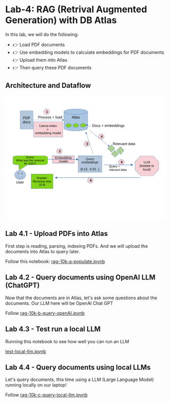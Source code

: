 # Lab-4: RAG (Retrival Augmented Generation) with DB Atlas

In this lab, we will do the following:

- 👉 Load PDF documents
- 👉 Use embedding models to calculate embeddings for PDF documents
👉 Upload them into Atlas
- 👉 Then query these PDF documents

## Architecture and Dataflow

![](../images/rag-1.svg)

## Lab 4.1 - Upload PDFs into Atlas

First step is reading, parsing, indexing PDFs.  And we will upload the documents into Atlas to query later.

Follow this notebook: [rag-10k-a-populate.ipynb](rag-10k-a-populate.ipynb)

## Lab 4.2 - Query documents using OpenAI LLM (ChatGPT)

Now that the documents are in Atlas, let's ask some questions about the documents.  Our LLM here will be OpenAI Chat GPT

Follow [rag-10k-b-query-openAI.ipynb](rag-10k-b-query-openAI.ipynb)

## Lab 4.3 - Test run a local LLM

Running this notebook to see how well you can run an LLM 

[test-local-llm.ipynb](test-local-llm.ipynb)


## Lab 4.4 - Query documents using local LLMs

Let's query documents, this time using a LLM (Large Language Model) running locally on our laptop!

Follow [rag-10k-c-query-local-llm.ipynb](rag-10k-c-query-local-llm.ipynb)